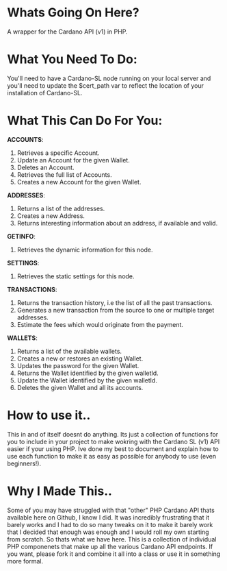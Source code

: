 # Whats Going On Here?
A wrapper for the Cardano API (v1) in PHP. 


# What You Need To Do:

You'll need to have a Cardano-SL node running on your local server and you'll need to update the $cert_path var to reflect the location of your installation of Cardano-SL.

# What This Can Do For You:

**ACCOUNTS**: 
  1. Retrieves a specific Account.
  2. Update an Account for the given Wallet.
  3. Deletes an Account.
  4. Retrieves the full list of Accounts.
  5. Creates a new Account for the given Wallet.

**ADDRESSES**:

  1. Returns a list of the addresses.
  2. Creates a new Address.
  3. Returns interesting information about an address, if available and valid.

**GETINFO**:

  1. Retrieves the dynamic information for this node.

**SETTINGS**:

  1. Retrieves the static settings for this node.

**TRANSACTIONS**:

  1. Returns the transaction history, i.e the list of all the past transactions.
  2. Generates a new transaction from the source to one or multiple target addresses.
  3. Estimate the fees which would originate from the payment.

**WALLETS**:

  1. Returns a list of the available wallets.
  2. Creates a new or restores an existing Wallet.
  3. Updates the password for the given Wallet.
  4. Returns the Wallet identified by the given walletId.
  5. Update the Wallet identified by the given walletId.
  6. Deletes the given Wallet and all its accounts.

# How to use it..

This in and of itself doesnt do anything. Its just a collection of functions for you to include in your project to make wokring with the Cardano SL (v1) API easier if your using PHP. Ive done my best to document and explain how to use each function to make it as easy as possible for anybody to use (even beginners!). 

# Why I Made This..

Some of you may have struggled with that "other" PHP Cardano API thats available here on Github, I know I did. It was incredibly frustrating that it barely works and I had to do so many tweaks on it to make it barely work that I decided that enough was enough and I would roll my own starting from scratch. So thats what we have here. This is a collection of individual PHP componenets that make up all the various Cardano API endpoints. If you want, please fork it and combine it all into a class or use it in something more formal.





